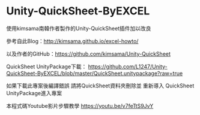 ﻿# Unity-QuickSheet-ByEXCEL
使用kimsama南韓作者製作的Unity-QuickSheet插件加以改良

參考自此Blog：http://kimsama.github.io/excel-howto/

以及作者的GitHub：https://github.com/kimsama/Unity-QuickSheet

QuickSheet UnityPackage下載：
https://github.com/L1247/Unity-QuickSheet-ByEXCEL/blob/master/QuickSheet.unitypackage?raw=true

如果下載此專案後編譯錯誤
請將QuickSheet資料夾刪除並 重新導入 QuickSheet UnityPackage進入專案

本程式碼Youtube影片步驟教學
https://youtu.be/v7feTtS9JvY
